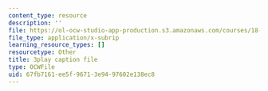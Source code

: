 ```yaml
---
content_type: resource
description: ''
file: https://ol-ocw-studio-app-production.s3.amazonaws.com/courses/18-01sc-single-variable-calculus-fall-2010/67fb7161ee5f96713e9497602e138ec8_CMbvq16z0gA.srt
file_type: application/x-subrip
learning_resource_types: []
resourcetype: Other
title: 3play caption file
type: OCWFile
uid: 67fb7161-ee5f-9671-3e94-97602e138ec8
---
```


